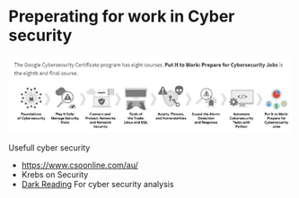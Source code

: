 # Preperating for work in Cyber security

![prep](perp.jpg)

Usefull cyber security 
- https://www.csoonline.com/au/
- Krebs on Security
- [Dark Reading](https://www.darkreading.com/) For cyber security analysis